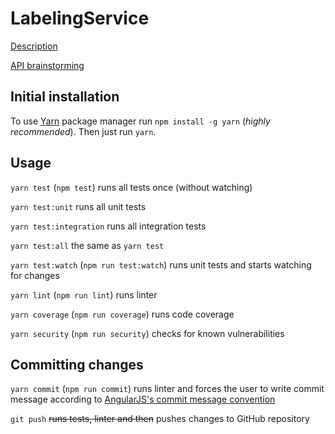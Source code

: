 # LabelingService
[Description](https://stroeerdigitalgroup.atlassian.net/wiki/display/IBBDEV/Labeling+service)

[API brainstorming](https://stroeerdigitalgroup.atlassian.net/wiki/display/~ondrej.kormanik/Labels+API+Brainstorming)

## Initial installation

To use [Yarn](https://yarnpkg.com) package manager run `npm install -g yarn` (_highly recommended_).
Then just run `yarn`.

## Usage

`yarn test` (`npm test`) runs all tests once (without watching)

`yarn test:unit` runs all unit tests

`yarn test:integration` runs all integration tests

`yarn test:all` the same as `yarn test`

`yarn test:watch` (`npm run test:watch`) runs unit tests and starts watching for changes

`yarn lint` (`npm run lint`) runs linter

`yarn coverage` (`npm run coverage`) runs code coverage

`yarn security` (`npm run security`) checks for known vulnerabilities


## Committing changes

`yarn commit` (`npm run commit`) runs linter and forces the user to write commit message according to [AngularJS's commit message convention](https://github.com/angular/angular.js/blob/master/CONTRIBUTING.md#-git-commit-guidelines)  

`git push` ~~runs tests, linter and then~~ pushes changes to GitHub repository
